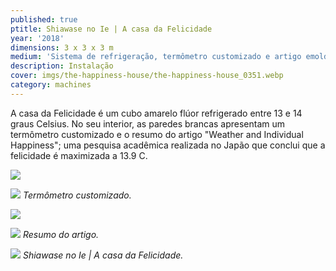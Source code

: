 ```yaml
---
published: true
ptitle: Shiawase no Ie | A casa da Felicidade
year: '2018'
dimensions: 3 x 3 x 3 m
medium: 'Sistema de refrigeração, termômetro customizado e artigo emoldurado'
description: Instalação
cover: imgs/the-happiness-house/the-happiness-house_0351.webp
category: machines
---
```

A casa da Felicidade é um cubo amarelo flúor refrigerado entre 13 e 14 graus Celsius. No seu interior, as paredes brancas apresentam um termômetro customizado e o resumo do artigo "Weather and Individual Happiness"; uma pesquisa acadêmica realizada no Japão que conclui que a felicidade é maximizada a 13.9 C.

![]({{site.baseurl}}/imgs/the-happiness-house/the-happiness-house_0143.webp)

![]({{site.baseurl}}/imgs/the-happiness-house/the-happiness-house_0210.webp)
_Termômetro customizado._

![]({{site.baseurl}}/imgs/the-happiness-house/the-happiness-house_0141.webp)

![]({{site.baseurl}}/imgs/the-happiness-house/the-happiness-resumo_579.webp)
_Resumo do artigo._

![]({{site.baseurl}}/imgs/the-happiness-house/the-happiness-house_0379.webp)
_Shiawase no Ie | A casa da Felicidade._
